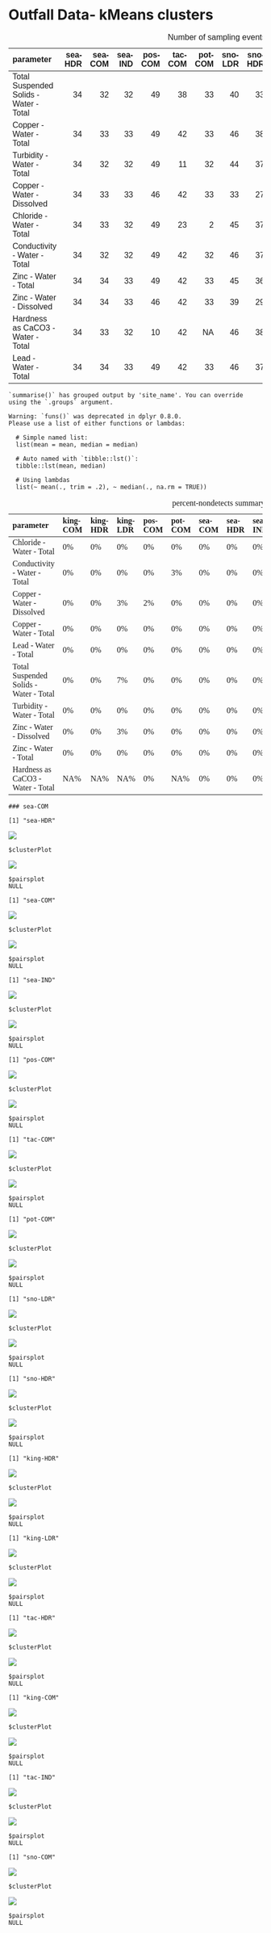 Outfall Data- kMeans clusters
================

<table class=" lightable-classic" style="font-family: &quot;Arial Narrow&quot;, &quot;Source Sans Pro&quot;, sans-serif; width: auto !important; margin-left: auto; margin-right: auto;">
<caption>
Number of sampling events
</caption>
<thead>
<tr>
<th style="text-align:left;">
parameter
</th>
<th style="text-align:right;">
sea-HDR
</th>
<th style="text-align:right;">
sea-COM
</th>
<th style="text-align:right;">
sea-IND
</th>
<th style="text-align:right;">
pos-COM
</th>
<th style="text-align:right;">
tac-COM
</th>
<th style="text-align:right;">
pot-COM
</th>
<th style="text-align:right;">
sno-LDR
</th>
<th style="text-align:right;">
sno-HDR
</th>
<th style="text-align:right;">
king-HDR
</th>
<th style="text-align:right;">
king-LDR
</th>
<th style="text-align:right;">
tac-HDR
</th>
<th style="text-align:right;">
king-COM
</th>
<th style="text-align:right;">
tac-IND
</th>
<th style="text-align:right;">
sno-COM
</th>
</tr>
</thead>
<tbody>
<tr>
<td style="text-align:left;">
Total Suspended Solids - Water - Total
</td>
<td style="text-align:right;">
34
</td>
<td style="text-align:right;">
32
</td>
<td style="text-align:right;">
32
</td>
<td style="text-align:right;">
49
</td>
<td style="text-align:right;">
38
</td>
<td style="text-align:right;">
33
</td>
<td style="text-align:right;">
40
</td>
<td style="text-align:right;">
33
</td>
<td style="text-align:right;">
21
</td>
<td style="text-align:right;">
30
</td>
<td style="text-align:right;">
48
</td>
<td style="text-align:right;">
31
</td>
<td style="text-align:right;">
30
</td>
<td style="text-align:right;">
32
</td>
</tr>
<tr>
<td style="text-align:left;">
Copper - Water - Total
</td>
<td style="text-align:right;">
34
</td>
<td style="text-align:right;">
33
</td>
<td style="text-align:right;">
33
</td>
<td style="text-align:right;">
49
</td>
<td style="text-align:right;">
42
</td>
<td style="text-align:right;">
33
</td>
<td style="text-align:right;">
46
</td>
<td style="text-align:right;">
38
</td>
<td style="text-align:right;">
21
</td>
<td style="text-align:right;">
30
</td>
<td style="text-align:right;">
51
</td>
<td style="text-align:right;">
31
</td>
<td style="text-align:right;">
33
</td>
<td style="text-align:right;">
39
</td>
</tr>
<tr>
<td style="text-align:left;">
Turbidity - Water - Total
</td>
<td style="text-align:right;">
34
</td>
<td style="text-align:right;">
32
</td>
<td style="text-align:right;">
32
</td>
<td style="text-align:right;">
49
</td>
<td style="text-align:right;">
11
</td>
<td style="text-align:right;">
32
</td>
<td style="text-align:right;">
44
</td>
<td style="text-align:right;">
37
</td>
<td style="text-align:right;">
21
</td>
<td style="text-align:right;">
29
</td>
<td style="text-align:right;">
21
</td>
<td style="text-align:right;">
31
</td>
<td style="text-align:right;">
10
</td>
<td style="text-align:right;">
38
</td>
</tr>
<tr>
<td style="text-align:left;">
Copper - Water - Dissolved
</td>
<td style="text-align:right;">
34
</td>
<td style="text-align:right;">
33
</td>
<td style="text-align:right;">
33
</td>
<td style="text-align:right;">
46
</td>
<td style="text-align:right;">
42
</td>
<td style="text-align:right;">
33
</td>
<td style="text-align:right;">
33
</td>
<td style="text-align:right;">
27
</td>
<td style="text-align:right;">
21
</td>
<td style="text-align:right;">
30
</td>
<td style="text-align:right;">
47
</td>
<td style="text-align:right;">
31
</td>
<td style="text-align:right;">
32
</td>
<td style="text-align:right;">
33
</td>
</tr>
<tr>
<td style="text-align:left;">
Chloride - Water - Total
</td>
<td style="text-align:right;">
34
</td>
<td style="text-align:right;">
33
</td>
<td style="text-align:right;">
32
</td>
<td style="text-align:right;">
49
</td>
<td style="text-align:right;">
23
</td>
<td style="text-align:right;">
2
</td>
<td style="text-align:right;">
45
</td>
<td style="text-align:right;">
37
</td>
<td style="text-align:right;">
20
</td>
<td style="text-align:right;">
28
</td>
<td style="text-align:right;">
35
</td>
<td style="text-align:right;">
31
</td>
<td style="text-align:right;">
18
</td>
<td style="text-align:right;">
37
</td>
</tr>
<tr>
<td style="text-align:left;">
Conductivity - Water - Total
</td>
<td style="text-align:right;">
34
</td>
<td style="text-align:right;">
32
</td>
<td style="text-align:right;">
32
</td>
<td style="text-align:right;">
49
</td>
<td style="text-align:right;">
42
</td>
<td style="text-align:right;">
32
</td>
<td style="text-align:right;">
46
</td>
<td style="text-align:right;">
37
</td>
<td style="text-align:right;">
21
</td>
<td style="text-align:right;">
30
</td>
<td style="text-align:right;">
52
</td>
<td style="text-align:right;">
31
</td>
<td style="text-align:right;">
34
</td>
<td style="text-align:right;">
39
</td>
</tr>
<tr>
<td style="text-align:left;">
Zinc - Water - Total
</td>
<td style="text-align:right;">
34
</td>
<td style="text-align:right;">
34
</td>
<td style="text-align:right;">
33
</td>
<td style="text-align:right;">
49
</td>
<td style="text-align:right;">
42
</td>
<td style="text-align:right;">
33
</td>
<td style="text-align:right;">
45
</td>
<td style="text-align:right;">
36
</td>
<td style="text-align:right;">
21
</td>
<td style="text-align:right;">
30
</td>
<td style="text-align:right;">
52
</td>
<td style="text-align:right;">
31
</td>
<td style="text-align:right;">
32
</td>
<td style="text-align:right;">
37
</td>
</tr>
<tr>
<td style="text-align:left;">
Zinc - Water - Dissolved
</td>
<td style="text-align:right;">
34
</td>
<td style="text-align:right;">
34
</td>
<td style="text-align:right;">
33
</td>
<td style="text-align:right;">
46
</td>
<td style="text-align:right;">
42
</td>
<td style="text-align:right;">
33
</td>
<td style="text-align:right;">
39
</td>
<td style="text-align:right;">
29
</td>
<td style="text-align:right;">
21
</td>
<td style="text-align:right;">
30
</td>
<td style="text-align:right;">
52
</td>
<td style="text-align:right;">
31
</td>
<td style="text-align:right;">
32
</td>
<td style="text-align:right;">
37
</td>
</tr>
<tr>
<td style="text-align:left;">
Hardness as CaCO3 - Water - Total
</td>
<td style="text-align:right;">
34
</td>
<td style="text-align:right;">
33
</td>
<td style="text-align:right;">
32
</td>
<td style="text-align:right;">
10
</td>
<td style="text-align:right;">
42
</td>
<td style="text-align:right;">
NA
</td>
<td style="text-align:right;">
46
</td>
<td style="text-align:right;">
38
</td>
<td style="text-align:right;">
NA
</td>
<td style="text-align:right;">
NA
</td>
<td style="text-align:right;">
52
</td>
<td style="text-align:right;">
NA
</td>
<td style="text-align:right;">
33
</td>
<td style="text-align:right;">
39
</td>
</tr>
<tr>
<td style="text-align:left;">
Lead - Water - Total
</td>
<td style="text-align:right;">
34
</td>
<td style="text-align:right;">
34
</td>
<td style="text-align:right;">
33
</td>
<td style="text-align:right;">
49
</td>
<td style="text-align:right;">
42
</td>
<td style="text-align:right;">
33
</td>
<td style="text-align:right;">
46
</td>
<td style="text-align:right;">
37
</td>
<td style="text-align:right;">
21
</td>
<td style="text-align:right;">
30
</td>
<td style="text-align:right;">
51
</td>
<td style="text-align:right;">
31
</td>
<td style="text-align:right;">
33
</td>
<td style="text-align:right;">
39
</td>
</tr>
</tbody>
</table>

    `summarise()` has grouped output by 'site_name'. You can override using the `.groups` argument.

    Warning: `funs()` was deprecated in dplyr 0.8.0.
    Please use a list of either functions or lambdas: 

      # Simple named list: 
      list(mean = mean, median = median)

      # Auto named with `tibble::lst()`: 
      tibble::lst(mean, median)

      # Using lambdas
      list(~ mean(., trim = .2), ~ median(., na.rm = TRUE))

<table class=" lightable-classic" style="font-family: serif; margin-left: auto; margin-right: auto;">
<caption>
percent-nondetects summary
</caption>
<thead>
<tr>
<th style="text-align:left;">
parameter
</th>
<th style="text-align:left;">
king-COM
</th>
<th style="text-align:left;">
king-HDR
</th>
<th style="text-align:left;">
king-LDR
</th>
<th style="text-align:left;">
pos-COM
</th>
<th style="text-align:left;">
pot-COM
</th>
<th style="text-align:left;">
sea-COM
</th>
<th style="text-align:left;">
sea-HDR
</th>
<th style="text-align:left;">
sea-IND
</th>
<th style="text-align:left;">
sno-COM
</th>
<th style="text-align:left;">
sno-HDR
</th>
<th style="text-align:left;">
sno-LDR
</th>
<th style="text-align:left;">
tac-COM
</th>
<th style="text-align:left;">
tac-HDR
</th>
<th style="text-align:left;">
tac-IND
</th>
</tr>
</thead>
<tbody>
<tr>
<td style="text-align:left;">
Chloride - Water - Total
</td>
<td style="text-align:left;">
0%
</td>
<td style="text-align:left;">
0%
</td>
<td style="text-align:left;">
0%
</td>
<td style="text-align:left;">
0%
</td>
<td style="text-align:left;">
0%
</td>
<td style="text-align:left;">
0%
</td>
<td style="text-align:left;">
0%
</td>
<td style="text-align:left;">
0%
</td>
<td style="text-align:left;">
5%
</td>
<td style="text-align:left;">
22%
</td>
<td style="text-align:left;">
2%
</td>
<td style="text-align:left;">
0%
</td>
<td style="text-align:left;">
0%
</td>
<td style="text-align:left;">
0%
</td>
</tr>
<tr>
<td style="text-align:left;">
Conductivity - Water - Total
</td>
<td style="text-align:left;">
0%
</td>
<td style="text-align:left;">
0%
</td>
<td style="text-align:left;">
0%
</td>
<td style="text-align:left;">
0%
</td>
<td style="text-align:left;">
3%
</td>
<td style="text-align:left;">
0%
</td>
<td style="text-align:left;">
0%
</td>
<td style="text-align:left;">
0%
</td>
<td style="text-align:left;">
NA%
</td>
<td style="text-align:left;">
0%
</td>
<td style="text-align:left;">
0%
</td>
<td style="text-align:left;">
0%
</td>
<td style="text-align:left;">
0%
</td>
<td style="text-align:left;">
0%
</td>
</tr>
<tr>
<td style="text-align:left;">
Copper - Water - Dissolved
</td>
<td style="text-align:left;">
0%
</td>
<td style="text-align:left;">
0%
</td>
<td style="text-align:left;">
3%
</td>
<td style="text-align:left;">
2%
</td>
<td style="text-align:left;">
0%
</td>
<td style="text-align:left;">
0%
</td>
<td style="text-align:left;">
0%
</td>
<td style="text-align:left;">
0%
</td>
<td style="text-align:left;">
0%
</td>
<td style="text-align:left;">
15%
</td>
<td style="text-align:left;">
3%
</td>
<td style="text-align:left;">
2%
</td>
<td style="text-align:left;">
4%
</td>
<td style="text-align:left;">
3%
</td>
</tr>
<tr>
<td style="text-align:left;">
Copper - Water - Total
</td>
<td style="text-align:left;">
0%
</td>
<td style="text-align:left;">
0%
</td>
<td style="text-align:left;">
0%
</td>
<td style="text-align:left;">
0%
</td>
<td style="text-align:left;">
0%
</td>
<td style="text-align:left;">
0%
</td>
<td style="text-align:left;">
0%
</td>
<td style="text-align:left;">
0%
</td>
<td style="text-align:left;">
NA%
</td>
<td style="text-align:left;">
NA%
</td>
<td style="text-align:left;">
NA%
</td>
<td style="text-align:left;">
0%
</td>
<td style="text-align:left;">
0%
</td>
<td style="text-align:left;">
0%
</td>
</tr>
<tr>
<td style="text-align:left;">
Lead - Water - Total
</td>
<td style="text-align:left;">
0%
</td>
<td style="text-align:left;">
0%
</td>
<td style="text-align:left;">
0%
</td>
<td style="text-align:left;">
0%
</td>
<td style="text-align:left;">
0%
</td>
<td style="text-align:left;">
0%
</td>
<td style="text-align:left;">
0%
</td>
<td style="text-align:left;">
0%
</td>
<td style="text-align:left;">
NA%
</td>
<td style="text-align:left;">
11%
</td>
<td style="text-align:left;">
NA%
</td>
<td style="text-align:left;">
0%
</td>
<td style="text-align:left;">
0%
</td>
<td style="text-align:left;">
0%
</td>
</tr>
<tr>
<td style="text-align:left;">
Total Suspended Solids - Water - Total
</td>
<td style="text-align:left;">
0%
</td>
<td style="text-align:left;">
0%
</td>
<td style="text-align:left;">
7%
</td>
<td style="text-align:left;">
0%
</td>
<td style="text-align:left;">
0%
</td>
<td style="text-align:left;">
0%
</td>
<td style="text-align:left;">
0%
</td>
<td style="text-align:left;">
0%
</td>
<td style="text-align:left;">
NA%
</td>
<td style="text-align:left;">
NA%
</td>
<td style="text-align:left;">
NA%
</td>
<td style="text-align:left;">
0%
</td>
<td style="text-align:left;">
0%
</td>
<td style="text-align:left;">
0%
</td>
</tr>
<tr>
<td style="text-align:left;">
Turbidity - Water - Total
</td>
<td style="text-align:left;">
0%
</td>
<td style="text-align:left;">
0%
</td>
<td style="text-align:left;">
0%
</td>
<td style="text-align:left;">
0%
</td>
<td style="text-align:left;">
0%
</td>
<td style="text-align:left;">
0%
</td>
<td style="text-align:left;">
0%
</td>
<td style="text-align:left;">
0%
</td>
<td style="text-align:left;">
0%
</td>
<td style="text-align:left;">
0%
</td>
<td style="text-align:left;">
0%
</td>
<td style="text-align:left;">
0%
</td>
<td style="text-align:left;">
0%
</td>
<td style="text-align:left;">
0%
</td>
</tr>
<tr>
<td style="text-align:left;">
Zinc - Water - Dissolved
</td>
<td style="text-align:left;">
0%
</td>
<td style="text-align:left;">
0%
</td>
<td style="text-align:left;">
3%
</td>
<td style="text-align:left;">
0%
</td>
<td style="text-align:left;">
0%
</td>
<td style="text-align:left;">
0%
</td>
<td style="text-align:left;">
0%
</td>
<td style="text-align:left;">
0%
</td>
<td style="text-align:left;">
NA%
</td>
<td style="text-align:left;">
NA%
</td>
<td style="text-align:left;">
NA%
</td>
<td style="text-align:left;">
0%
</td>
<td style="text-align:left;">
2%
</td>
<td style="text-align:left;">
3%
</td>
</tr>
<tr>
<td style="text-align:left;">
Zinc - Water - Total
</td>
<td style="text-align:left;">
0%
</td>
<td style="text-align:left;">
0%
</td>
<td style="text-align:left;">
0%
</td>
<td style="text-align:left;">
0%
</td>
<td style="text-align:left;">
0%
</td>
<td style="text-align:left;">
0%
</td>
<td style="text-align:left;">
0%
</td>
<td style="text-align:left;">
0%
</td>
<td style="text-align:left;">
NA%
</td>
<td style="text-align:left;">
NA%
</td>
<td style="text-align:left;">
NA%
</td>
<td style="text-align:left;">
0%
</td>
<td style="text-align:left;">
0%
</td>
<td style="text-align:left;">
0%
</td>
</tr>
<tr>
<td style="text-align:left;">
Hardness as CaCO3 - Water - Total
</td>
<td style="text-align:left;">
NA%
</td>
<td style="text-align:left;">
NA%
</td>
<td style="text-align:left;">
NA%
</td>
<td style="text-align:left;">
0%
</td>
<td style="text-align:left;">
NA%
</td>
<td style="text-align:left;">
0%
</td>
<td style="text-align:left;">
0%
</td>
<td style="text-align:left;">
0%
</td>
<td style="text-align:left;">
0%
</td>
<td style="text-align:left;">
0%
</td>
<td style="text-align:left;">
0%
</td>
<td style="text-align:left;">
0%
</td>
<td style="text-align:left;">
0%
</td>
<td style="text-align:left;">
0%
</td>
</tr>
</tbody>
</table>

    ### sea-COM

    [1] "sea-HDR"

![](metals_clusters_files/figure-gfm/unnamed-chunk-4-1.png)<!-- -->

    $clusterPlot

![](metals_clusters_files/figure-gfm/unnamed-chunk-4-2.png)<!-- -->


    $pairsplot
    NULL

    [1] "sea-COM"

![](metals_clusters_files/figure-gfm/unnamed-chunk-4-3.png)<!-- -->

    $clusterPlot

![](metals_clusters_files/figure-gfm/unnamed-chunk-4-4.png)<!-- -->


    $pairsplot
    NULL

    [1] "sea-IND"

![](metals_clusters_files/figure-gfm/unnamed-chunk-4-5.png)<!-- -->

    $clusterPlot

![](metals_clusters_files/figure-gfm/unnamed-chunk-4-6.png)<!-- -->


    $pairsplot
    NULL

    [1] "pos-COM"

![](metals_clusters_files/figure-gfm/unnamed-chunk-4-7.png)<!-- -->

    $clusterPlot

![](metals_clusters_files/figure-gfm/unnamed-chunk-4-8.png)<!-- -->


    $pairsplot
    NULL

    [1] "tac-COM"

![](metals_clusters_files/figure-gfm/unnamed-chunk-4-9.png)<!-- -->

    $clusterPlot

![](metals_clusters_files/figure-gfm/unnamed-chunk-4-10.png)<!-- -->


    $pairsplot
    NULL

    [1] "pot-COM"

![](metals_clusters_files/figure-gfm/unnamed-chunk-4-11.png)<!-- -->

    $clusterPlot

![](metals_clusters_files/figure-gfm/unnamed-chunk-4-12.png)<!-- -->


    $pairsplot
    NULL

    [1] "sno-LDR"

![](metals_clusters_files/figure-gfm/unnamed-chunk-4-13.png)<!-- -->

    $clusterPlot

![](metals_clusters_files/figure-gfm/unnamed-chunk-4-14.png)<!-- -->


    $pairsplot
    NULL

    [1] "sno-HDR"

![](metals_clusters_files/figure-gfm/unnamed-chunk-4-15.png)<!-- -->

    $clusterPlot

![](metals_clusters_files/figure-gfm/unnamed-chunk-4-16.png)<!-- -->


    $pairsplot
    NULL

    [1] "king-HDR"

![](metals_clusters_files/figure-gfm/unnamed-chunk-4-17.png)<!-- -->

    $clusterPlot

![](metals_clusters_files/figure-gfm/unnamed-chunk-4-18.png)<!-- -->


    $pairsplot
    NULL

    [1] "king-LDR"

![](metals_clusters_files/figure-gfm/unnamed-chunk-4-19.png)<!-- -->

    $clusterPlot

![](metals_clusters_files/figure-gfm/unnamed-chunk-4-20.png)<!-- -->


    $pairsplot
    NULL

    [1] "tac-HDR"

![](metals_clusters_files/figure-gfm/unnamed-chunk-4-21.png)<!-- -->

    $clusterPlot

![](metals_clusters_files/figure-gfm/unnamed-chunk-4-22.png)<!-- -->


    $pairsplot
    NULL

    [1] "king-COM"

![](metals_clusters_files/figure-gfm/unnamed-chunk-4-23.png)<!-- -->

    $clusterPlot

![](metals_clusters_files/figure-gfm/unnamed-chunk-4-24.png)<!-- -->


    $pairsplot
    NULL

    [1] "tac-IND"

![](metals_clusters_files/figure-gfm/unnamed-chunk-4-25.png)<!-- -->

    $clusterPlot

![](metals_clusters_files/figure-gfm/unnamed-chunk-4-26.png)<!-- -->


    $pairsplot
    NULL

    [1] "sno-COM"

![](metals_clusters_files/figure-gfm/unnamed-chunk-4-27.png)<!-- -->

    $clusterPlot

![](metals_clusters_files/figure-gfm/unnamed-chunk-4-28.png)<!-- -->


    $pairsplot
    NULL

